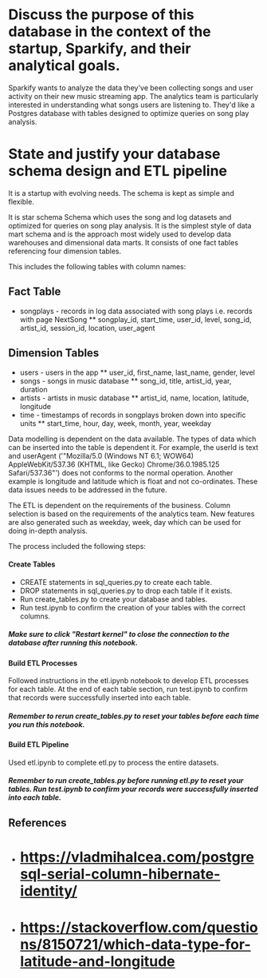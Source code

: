 # Discuss the purpose of this database in the context of the startup, Sparkify, and their analytical goals.

Sparkify wants to analyze the data they've been collecting songs and user activity on their new music streaming app. The analytics team is particularly interested in understanding what songs users are listening to. They'd like a Postgres database with tables designed to optimize queries on song play analysis. 

# State and justify your database schema design and ETL pipeline
It is a startup with evolving needs. The schema is kept as simple and flexible.

It is star schema Schema which uses the song and log datasets and optimized for queries on song play analysis. It is the simplest style of data mart schema and is the approach most widely used to develop data warehouses and dimensional data marts. It consists of one fact tables referencing four dimension tables.

This includes the following tables with column names:

## Fact Table
* songplays - records in log data associated with song plays i.e. records with page NextSong
** songplay_id, start_time, user_id, level, song_id, artist_id, session_id, location, user_agent

## Dimension Tables
* users - users in the app
** user_id, first_name, last_name, gender, level
* songs - songs in music database
** song_id, title, artist_id, year, duration
* artists - artists in music database
** artist_id, name, location, latitude, longitude
* time - timestamps of records in songplays broken down into specific units
** start_time, hour, day, week, month, year, weekday

Data modelling is dependent on the data available. The types of data which can be inserted into the table is dependent it. For example, the userId is text and userAgent ('"Mozilla/5.0 (Windows NT 6.1; WOW64) AppleWebKit/537.36 (KHTML, like Gecko) Chrome/36.0.1985.125 Safari/537.36"') does not conforms to the normal operation. Another example is longitude and latitude which is float and not co-ordinates. 
These data issues needs to be addressed in the future.

The ETL is dependent on the requirements of the business. Column selection is based on the requirements of the analytics team. New features are also generated such as weekday, week, day which can be used for doing in-depth analysis.

The process included the following steps:
#### Create Tables
* CREATE statements in sql_queries.py to create each table.
* DROP statements in sql_queries.py to drop each table if it exists.
* Run create_tables.py to create your database and tables.
* Run test.ipynb to confirm the creation of your tables with the correct columns. 

##### Make sure to click "Restart kernel" to close the connection to the database after running this notebook.

#### Build ETL Processes
Followed instructions in the etl.ipynb notebook to develop ETL processes for each table. At the end of each table section, run test.ipynb to confirm that records were successfully inserted into each table. 

##### Remember to rerun create_tables.py to reset your tables before each time you run this notebook.

#### Build ETL Pipeline
Used etl.ipynb to complete etl.py to process the entire datasets. 

##### Remember to run create_tables.py before running etl.py to reset your tables. Run test.ipynb to confirm your records were successfully inserted into each table.

## References
* # https://vladmihalcea.com/postgresql-serial-column-hibernate-identity/
* # https://stackoverflow.com/questions/8150721/which-data-type-for-latitude-and-longitude